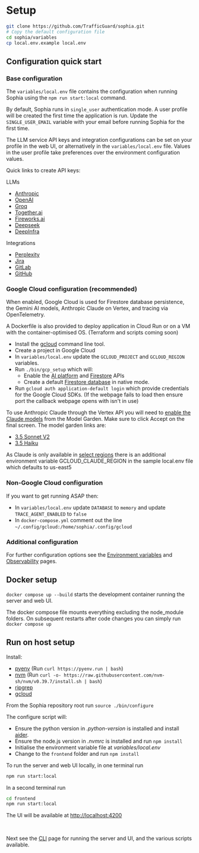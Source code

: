 # Setup

```bash
git clone https://github.com/TrafficGuard/sophia.git
# Copy the default configuration file
cd sophia/variables
cp local.env.example local.env
```

## Configuration quick start

### Base configuration

The `variables/local.env` file contains the configuration when running Sophia using the `npm run start:local` command.

By default, Sophia runs in `single_user` authentication mode. A user profile will be created the first time the application is run.
Update the `SINGLE_USER_EMAIL` variable with your email before running Sophia for the first time.

The LLM service API keys and integration configurations can be set on your profile in the web UI, or alternatively in the `variables/local.env` file. Values in the user profile take preferences over the environment configuration values.

Quick links to create API keys:

LLMs
- [Anthropic](https://console.anthropic.com/settings/keys)
- [OpenAI](https://platform.openai.com/api-keys)
- [Groq](https://console.groq.com/keys)
- [Together.ai](https://api.together.ai/settings/api-keys)
- [Fireworks.ai](https://fireworks.ai/api-keys)
- [Deepseek](https://platform.deepseek.com/api_keys)
- [DeepInfra](https://deepinfra.com/dash/api_keys)

Integrations
- [Perplexity](https://www.perplexity.ai/settings/api)
- [Jira](https://id.atlassian.com/manage-profile/security/api-tokens)
- [GitLab](https://www.gitab.com/-/user_settings/personal_access_tokens)
- [GitHub](https://github.com/settings/tokens?type=beta)


### Google Cloud configuration (recommended)

When enabled, Google Cloud is used for Firestore database persistence, the Gemini AI models, Anthropic Claude on Vertex, and tracing via OpenTelemetry.

A Dockerfile is also provided to deploy application in Cloud Run or on a VM with the container-optimised OS. (Terraform and scripts coming soon)

- Install the [gcloud](https://cloud.google.com/sdk/docs/install) command line tool.
- Create a project in Google Cloud
- In `variables/local.env` update the `GCLOUD_PROJECT` and `GCLOUD_REGION` variables.
- Run `./bin/gcp_setup` which will:
    - Enable the [AI platform](https://console.cloud.google.com/apis/library/aiplatform.googleapis.com) and [Firestore](https://console.cloud.google.com/apis/library/firestore.googleapis.com) APIs
    - Create a default [Firestore database](https://console.cloud.google.com/firestore/databases) in native mode.
- Run `gcloud auth application-default login` which provide credentials for the Google Cloud SDKs. (If the webpage fails to load then ensure port the callback webpage opens with isn't in use)

To use Anthropic Claude through the Vertex API you will need to [enable the Claude models](https://cloud.google.com/vertex-ai/generative-ai/docs/partner-models/use-claude#grant-permissions) from the Model Garden. Make sure to click Accept on the final screen. The model garden links are:

- [3.5 Sonnet V2](https://console.cloud.google.com/vertex-ai/publishers/anthropic/model-garden/claude-3-5-sonnet-v2?supportedpurview=project)
- [3.5 Haiku](https://console.cloud.google.com/vertex-ai/publishers/anthropic/model-garden/claude-3-5-haiku?supportedpurview=project)

As Claude is only available in [select regions](https://cloud.google.com/vertex-ai/generative-ai/docs/partner-models/use-claude#regions) there is an additional environment variable GCLOUD_CLAUDE_REGION in the sample local.env file which defaults to us-east5

### Non-Google Cloud configuration

If you want to get running ASAP then:

- In `variables/local.env` update `DATABASE` to `memory` and update `TRACE_AGENT_ENABLED` to `false`
- In `docker-compose.yml` comment out the line `~/.config/gcloud:/home/sophia/.config/gcloud`

### Additional configuration

For further configuration options see the [Environment variables](environment-variables.md) and [Observability](observability.md) pages.


## Docker setup

`docker compose up --build` starts the development container running the server and web UI.

The docker compose file mounts everything excluding the node_module folders.  On subsequent restarts after code changes you can simply run `docker compose up`

## Run on host setup

Install:

- [pyenv](https://github.com/pyenv/pyenv) (Run `curl https://pyenv.run | bash`)
- [nvm](https://github.com/nvm-sh/nvm) (Run `curl -o- https://raw.githubusercontent.com/nvm-sh/nvm/v0.39.7/install.sh | bash`)
- [ripgrep](https://github.com/BurntSushi/ripgrep?tab=readme-ov-file#installation)
- [gcloud](https://cloud.google.com/sdk/docs/install)

From the Sophia repository root run `source ./bin/configure`

The configure script will:

- Ensure the python version in *.python-version* is installed and install [aider](https://aider.chat/).
- Ensure the node.js version in *.nvmrc* is installed and run `npm install`
- Initialise the environment variable file at *variables/local.env*
- Change to the `frontend` folder and run `npm install`

To run the server and web UI locally, in one terminal run
```bash
npm run start:local
```
In a second terminal run
```bash
cd frontend
npm run start:local
```
The UI will be available at [http://localhost:4200](http://localhost:4200)

<br/>

Next see the [CLI](cli.md) page for running the server and UI, and the various scripts available.



